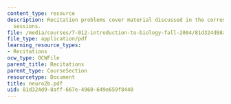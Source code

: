 ```yaml
---
content_type: resource
description: Recitation problems cover material discussed in the corresponding lecture
  sessions.
file: /media/courses/7-012-introduction-to-biology-fall-2004/81d324d98aff667e4960649e659f8440_neuro2b.pdf
file_type: application/pdf
learning_resource_types:
- Recitations
ocw_type: OCWFile
parent_title: Recitations
parent_type: CourseSection
resourcetype: Document
title: neuro2b.pdf
uid: 81d324d9-8aff-667e-4960-649e659f8440
---
```


